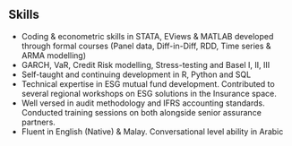 ## Skills

+ Coding & econometric skills in STATA, EViews & MATLAB developed through formal courses (Panel data, Diff-in-Diff, RDD, Time series & ARMA modelling)
+ GARCH, VaR, Credit Risk modelling, Stress-testing and Basel I, II, III
+ Self-taught and continuing development in R, Python and SQL
+ Technical expertise in ESG mutual fund development. Contributed to several regional workshops on ESG solutions in the Insurance space.
+ Well versed in audit methodology and IFRS accounting standards. Conducted training sessions on both alongside senior assurance partners.
+ Fluent in English (Native) & Malay. Conversational level ability in Arabic
